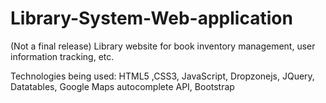 # Library-System-Web-application
(Not a final release)
Library website for book inventory management, user information tracking, etc.

Technologies being used: HTML5 ,CSS3, JavaScript, Dropzonejs, JQuery, Datatables, Google Maps autocomplete API, Bootstrap

